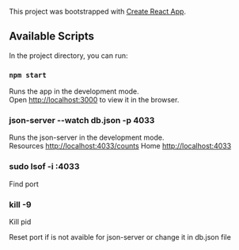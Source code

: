 This project was bootstrapped with [Create React App](https://github.com/facebook/create-react-app).

## Available Scripts

In the project directory, you can run:

### `npm start`

Runs the app in the development mode.<br />
Open [http://localhost:3000](http://localhost:3000) to view it in the browser.

### json-server --watch db.json -p 4033

Runs the json-server in the development mode.<br />
Resources [http://localhost:4033/counts](http://localhost:4033/counts)
Home [http://localhost:4033](http://localhost:4033)

### sudo lsof -i :4033

Find port

### kill -9 <PID>

Kill pid

Reset port if is not avaible for json-server or change it in db.json file
